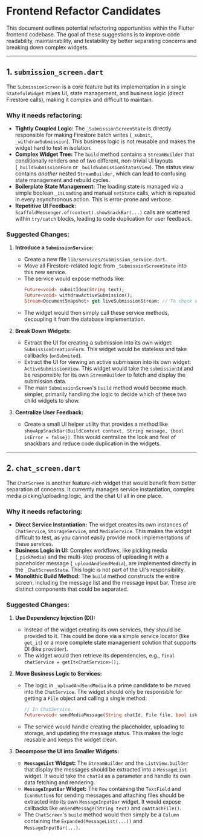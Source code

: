 # Frontend Refactor Candidates

This document outlines potential refactoring opportunities within the Flutter frontend codebase. The goal of these suggestions is to improve code readability, maintainability, and testability by better separating concerns and breaking down complex widgets.

---

## 1. `submission_screen.dart`

The `SubmissionScreen` is a core feature but its implementation in a single `StatefulWidget` mixes UI, state management, and business logic (direct Firestore calls), making it complex and difficult to maintain.

### Why it needs refactoring:

-   **Tightly Coupled Logic:** The `_SubmissionScreenState` is directly responsible for making Firestore batch writes (`_submit`, `_withdrawSubmission`). This business logic is not reusable and makes the widget hard to test in isolation.
-   **Complex Widget Tree:** The `build` method contains a `StreamBuilder` that conditionally renders one of two different, non-trivial UI layouts (`_buildSubmissionForm` or `_buildSubmissionStatusView`). The status view contains *another* nested `StreamBuilder`, which can lead to confusing state management and rebuild cycles.
-   **Boilerplate State Management:** The loading state is managed via a simple boolean `_isLoading` and manual `setState` calls, which is repeated in every asynchronous action. This is error-prone and verbose.
-   **Repetitive UI Feedback:** `ScaffoldMessenger.of(context).showSnackBar(...)` calls are scattered within `try/catch` blocks, leading to code duplication for user feedback.

### Suggested Changes:

1.  **Introduce a `SubmissionService`:**
    -   Create a new file `lib/services/submission_service.dart`.
    -   Move all Firestore-related logic from `_SubmissionScreenState` into this new service.
    -   The service would expose methods like:
        ```dart
        Future<void> submitIdea(String text);
        Future<void> withdrawActiveSubmission();
        Stream<DocumentSnapshot> get liveSubmissionStream; // To check status
        ```
    -   The widget would then simply call these service methods, decoupling it from the database implementation.

2.  **Break Down Widgets:**
    -   Extract the UI for creating a submission into its own widget: `SubmissionCreationForm`. This widget would be stateless and take callbacks (`onSubmited`).
    -   Extract the UI for viewing an active submission into its own widget: `ActiveSubmissionView`. This widget would take the `submissionId` and be responsible for its own `StreamBuilder` to fetch and display the submission data.
    -   The main `SubmissionScreen`'s `build` method would become much simpler, primarily handling the logic to decide which of these two child widgets to show.

3.  **Centralize User Feedback:**
    -   Create a small UI helper utility that provides a method like `showAppSnackBar(BuildContext context, String message, {bool isError = false})`. This would centralize the look and feel of snackbars and reduce code duplication in the widgets.

---

## 2. `chat_screen.dart`

The `ChatScreen` is another feature-rich widget that would benefit from better separation of concerns. It currently manages service instantiation, complex media picking/uploading logic, and the chat UI all in one place.

### Why it needs refactoring:

-   **Direct Service Instantiation:** The widget creates its own instances of `ChatService`, `StorageService`, and `MediaService`. This makes the widget difficult to test, as you cannot easily provide mock implementations of these services.
-   **Business Logic in UI:** Complex workflows, like picking media (`_pickMedia`) and the multi-step process of uploading it with a placeholder message (`_uploadAndSendMedia`), are implemented directly in the `_ChatScreenState`. This logic is not part of the UI's responsibility.
-   **Monolithic Build Method:** The `build` method constructs the entire screen, including the message list and the message input bar. These are distinct components that could be separated.

### Suggested Changes:

1.  **Use Dependency Injection (DI):**
    -   Instead of the widget creating its own services, they should be provided to it. This could be done via a simple service locator (like `get_it`) or a more complete state management solution that supports DI (like `provider`).
    -   The widget would then retrieve its dependencies, e.g., `final chatService = getIt<ChatService>();`.

2.  **Move Business Logic to Services:**
    -   The logic in `_uploadAndSendMedia` is a prime candidate to be moved into the `ChatService`. The widget should only be responsible for getting a `File` object and calling a single method:
        ```dart
        // In ChatService
        Future<void> sendMediaMessage(String chatId, File file, bool isVideo);
        ```
    -   The service would handle creating the placeholder, uploading to storage, and updating the message status. This makes the logic reusable and keeps the widget clean.

3.  **Decompose the UI into Smaller Widgets:**
    -   **`MessageList` Widget:** The `StreamBuilder` and the `ListView.builder` that display the messages should be extracted into a `MessageList` widget. It would take the `chatId` as a parameter and handle its own data fetching and rendering.
    -   **`MessageInputBar` Widget:** The `Row` containing the `TextField` and `IconButton`s for sending messages and attaching files should be extracted into its own `MessageInputBar` widget. It would expose callbacks like `onSendMessage(String text)` and `onAttachFile()`.
    -   The `ChatScreen`'s `build` method would then simply be a `Column` containing the `Expanded(MessageList(...))` and `MessageInputBar(...)`. 